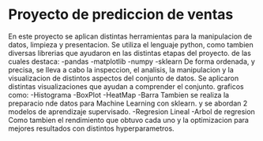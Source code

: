 # Proyecto de prediccion de ventas

En este proyecto se aplican distintas herramientas para la manipulacion de datos, limpieza y presentacion.
Se utiliza el lenguaje python, como tambien diversas librerias que ayudaron en las distintas etapas del proyecto. de las cuales destaca:
-pandas
-matplotlib
-numpy
-sklearn
De forma ordenada, y precisa, se lleva a cabo la inspeccion, el analisis, la manipulacion y la visualizacion de distintos aspectos del conjunto de datos.
Se aplicaron distintas visualizaciones que ayudan a comprender el conjunto. graficos como:
-Histograma
-BoxPlot
-HeatMap
-Barra
Tambien se realiza la preparacio nde datos para Machine Learning con sklearn.
y se abordan 2 modelos de aprendizaje supervisado.
-Regresion Lineal
-Arbol de regresion
Como tambien el rendimiento que obtuvo cada uno y la optimizacion para mejores resultados con distintos hyperparametros.

